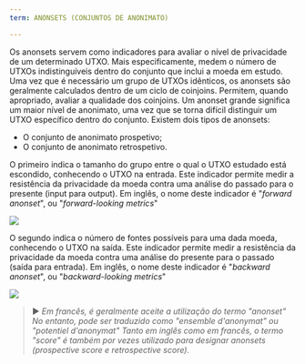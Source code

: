 ```yaml
---
term: ANONSETS (CONJUNTOS DE ANONIMATO)

---
```

Os anonsets servem como indicadores para avaliar o nível de privacidade de um determinado UTXO. Mais especificamente, medem o número de UTXOs indistinguíveis dentro do conjunto que inclui a moeda em estudo. Uma vez que é necessário um grupo de UTXOs idênticos, os anonsets são geralmente calculados dentro de um ciclo de coinjoins. Permitem, quando apropriado, avaliar a qualidade dos coinjoins. Um anonset grande significa um maior nível de anonimato, uma vez que se torna difícil distinguir um UTXO específico dentro do conjunto. Existem dois tipos de anonsets:


- O conjunto de anonimato prospetivo;
- O conjunto de anonimato retrospetivo.

O primeiro indica o tamanho do grupo entre o qual o UTXO estudado está escondido, conhecendo o UTXO na entrada. Este indicador permite medir a resistência da privacidade da moeda contra uma análise do passado para o presente (input para output). Em inglês, o nome deste indicador é "*forward anonset*", ou "*forward-looking metrics*"

![](../../dictionnaire/assets/39.webp)

O segundo indica o número de fontes possíveis para uma dada moeda, conhecendo o UTXO na saída. Este indicador permite medir a resistência da privacidade da moeda contra uma análise do presente para o passado (saída para entrada). Em inglês, o nome deste indicador é "*backward anonset*", ou "*backward-looking metrics*"

![](../../dictionnaire/assets/40.webp)

> ► *Em francês, é geralmente aceite a utilização do termo "anonset" No entanto, pode ser traduzido como "ensemble d'anonymat" ou "potentiel d'anonymat" Tanto em inglês como em francês, o termo "score" é também por vezes utilizado para designar anonsets (prospective score e retrospective score).*